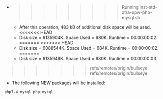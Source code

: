 * >>>>>>>>> Running inst-std-xtra-opw-php-mysql.sh ...
  * After this operation, 483 kB of additional disk space will be used.
<<<<<<< HEAD
  * Disk size = 6135904K. Space Used = 680K. Runtime = 00:00:00:02.
=======
<<<<<<< HEAD
  * Disk size = 6088544K. Space Used = 684K. Runtime = 00:00:00:02.
=======
  * Disk size = 6135948K. Space Used = 680K. Runtime = 00:00:00:03.
>>>>>>> refs/remotes/origin/bullseye
>>>>>>> refs/remotes/origin/bullseye
  * The following NEW packages will be installed:
  ```bash
php7.4-mysql php-mysql
  ```
